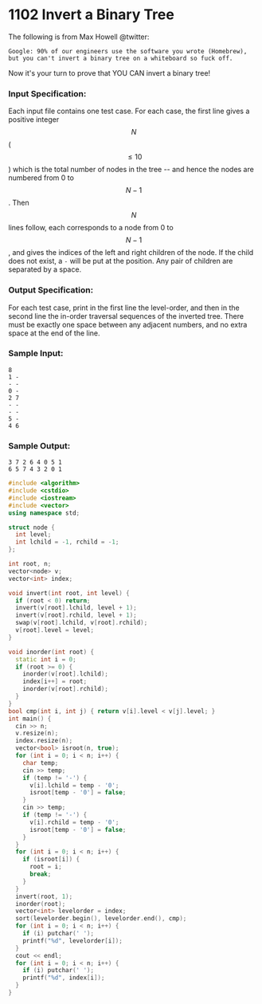 # 1102 Invert a Binary Tree
The following is from Max Howell @twitter:
```
Google: 90% of our engineers use the software you wrote (Homebrew), but you can't invert a binary tree on a whiteboard so fuck off.
```
Now it's your turn to prove that YOU CAN invert a binary tree!

### Input Specification:

Each input file contains one test case. For each case, the first line gives a positive integer $$N$$ ($$\le 10$$) which is the total number of nodes in the tree -- and hence the nodes are numbered from 0 to $$N-1$$. Then $$N$$ lines follow, each corresponds to a node from 0 to $$N-1$$, and gives the indices of the left and right children of the node. If the child does not exist, a `-` will be put at the position. Any pair of children are separated by a space.

### Output Specification:

For each test case, print in the first line the level-order, and then in the second line the in-order traversal sequences of the inverted tree. There must be exactly one space between any adjacent numbers, and no extra space at the end of the line.

### Sample Input:
```in
8
1 -
- -
0 -
2 7
- -
- -
5 -
4 6
```

### Sample Output:
```out
3 7 2 6 4 0 5 1
6 5 7 4 3 2 0 1
```

```cpp
#include <algorithm>
#include <cstdio>
#include <iostream>
#include <vector>
using namespace std;

struct node {
  int level;
  int lchild = -1, rchild = -1;
};

int root, n;
vector<node> v;
vector<int> index;

void invert(int root, int level) {
  if (root < 0) return;
  invert(v[root].lchild, level + 1);
  invert(v[root].rchild, level + 1);
  swap(v[root].lchild, v[root].rchild);
  v[root].level = level;
}

void inorder(int root) {
  static int i = 0;
  if (root >= 0) {
    inorder(v[root].lchild);
    index[i++] = root;
    inorder(v[root].rchild);
  }
}
bool cmp(int i, int j) { return v[i].level < v[j].level; }
int main() {
  cin >> n;
  v.resize(n);
  index.resize(n);
  vector<bool> isroot(n, true);
  for (int i = 0; i < n; i++) {
    char temp;
    cin >> temp;
    if (temp != '-') {
      v[i].lchild = temp - '0';
      isroot[temp - '0'] = false;
    }
    cin >> temp;
    if (temp != '-') {
      v[i].rchild = temp - '0';
      isroot[temp - '0'] = false;
    }
  }
  for (int i = 0; i < n; i++) {
    if (isroot[i]) {
      root = i;
      break;
    }
  }
  invert(root, 1);
  inorder(root);
  vector<int> levelorder = index;
  sort(levelorder.begin(), levelorder.end(), cmp);
  for (int i = 0; i < n; i++) {
    if (i) putchar(' ');
    printf("%d", levelorder[i]);
  }
  cout << endl;
  for (int i = 0; i < n; i++) {
    if (i) putchar(' ');
    printf("%d", index[i]);
  }
}
```